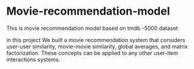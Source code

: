 # Movie-recommendation-model
This is movie recommendation model based on tmdb -5000 dataset

in this project  We  built a movie recommendation system that considers user-user similarity, movie-movie similarity, global averages, and matrix factorization. These concepts can be applied to any other user-item interactions systems.

